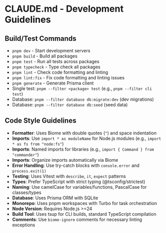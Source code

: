 # CLAUDE.md - Development Guidelines

## Build/Test Commands
- `pnpm dev` - Start development servers
- `pnpm build` - Build all packages
- `pnpm test` - Run all tests across packages
- `pnpm typecheck` - Type check all packages
- `pnpm lint` - Check code formatting and linting
- `pnpm lint:fix` - Fix code formatting and linting issues
- `pnpm generate` - Generate Prisma client
- Single test: `pnpm --filter <package> test` (e.g., `pnpm --filter cli test`)
- Database: `pnpm --filter database db:migrate:dev` (dev migrations)
- Database: `pnpm --filter database db:seed` (seed data)

## Code Style Guidelines
- **Formatter**: Uses Biome with double quotes (`"`) and space indentation
- **Imports**: Use `import * as moduleName` for Node.js modules (e.g., `import * as fs from "node:fs"`)
- **Imports**: Named imports for libraries (e.g., `import { Command } from "commander"`)
- **Imports**: Organize imports automatically via Biome
- **Error Handling**: Use try-catch blocks with `console.error` and `process.exit(1)`
- **Testing**: Uses Vitest with `describe`, `it`, `expect` patterns
- **Types**: Prefer TypeScript with strict typing (@tsconfig/strictest)
- **Naming**: Use camelCase for variables/functions, PascalCase for classes/types
- **Database**: Uses Prisma ORM with SQLite
- **Monorepo**: Uses pnpm workspaces with Turbo for task orchestration
- **Node Version**: Requires Node.js >=24
- **Build Tool**: Uses tsup for CLI builds, standard TypeScript compilation
- **Comments**: Use `biome-ignore` comments for necessary linting exceptions
